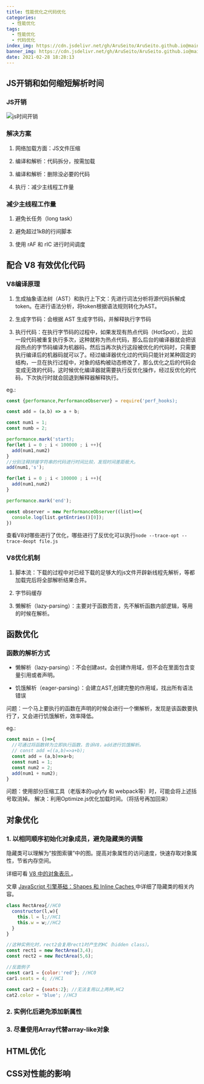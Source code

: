 ```yaml
---
title: 性能优化之代码优化
categories:
  - 性能优化
tags:
  - 性能优化
  - 代码优化
index_img: https://cdn.jsdelivr.net/gh/AruSeito/AruSeito.github.io@main/source/img/banner/bg5.jpg
banner_img: https://cdn.jsdelivr.net/gh/AruSeito/AruSeito.github.io@main/source/img/banner/bg5.jpg
date: 2021-02-28 18:28:13
---
```


## JS开销和如何缩短解析时间

### JS开销

![js时间开销](https://cdn.jsdelivr.net/gh/AruSeito/AruSeito.github.io@main/source/img/cost-of-javascript-2019.png)

### 解决方案

1. 网络加载方面：JS文件压缩 

2. 编译和解析：代码拆分，按需加载

3. 编译和解析：删除没必要的代码

4. 执行：减少主线程工作量


### 减少主线程工作量

1. 避免长任务（long task）

2. 避免超过1kB的行间脚本

3. 使用 rAF 和 rIC 进行时间调度


## 配合 V8 有效优化代码

### V8编译原理

1. 生成抽象语法树（AST）和执行上下文：先进行词法分析将源代码拆解成token。在进行语法分析，将token根据语法规则转化为AST。

2. 生成字节码：会根据 AST 生成字节码，并解释执行字节码

3. 执行代码：在执行字节码的过程中，如果发现有热点代码（HotSpot），比如一段代码被重复执行多次，这种就称为热点代码，那么后台的编译器就会把该段热点的字节码编译为机器码，然后当再次执行这段被优化的代码时，只需要执行编译后的机器码就可以了。经过编译器优化过的代码只能针对某种固定的结构，一旦在执行过程中，对象的结构被动态修改了，那么优化之后的代码会变成无效的代码，这时候优化编译器就需要执行反优化操作，经过反优化的代码，下次执行时就会回退到解释器解释执行。


eg.:
```javaScript
const {performance,PerformanceObserver} = require('perf_hooks);

const add = (a,b) => a + b;

const num1 = 1;
const numb = 2;

performance.mark('start);
for(let i = 0 ; i < 100000 ; i ++){
  add(num1,num2)
}
//分别注释拼接字符串的代码进行时间比较，发现时间差距极大。
add(num1,'s');

for(let i = 0 ; i < 100000 ; i ++){
  add(num1,num2)
}

performance.mark('end');

const observer = new PerformanceObserver((list)=>{
  console.log(list.getEntries()[0]);
})
```

查看V8对哪些进行了优化，哪些进行了反优化可以执行`node --trace-opt --trace-deopt file.js`

### V8优化机制

1. 脚本流：下载的过程中对已经下载的足够大的js文件开辟新线程先解析，等都加载完后将全部解析结果合并。

2. 字节码缓存

3. 懒解析（lazy-parsing）：主要对于函数而言，先不解析函数内部逻辑，等用的时候在解析。


## 函数优化

### 函数的解析方式

- 懒解析（lazy-parsing）：不会创建ast，会创建作用域，但不会在里面包含变量引用或者声明。

- 饥饿解析（eager-parsing）：会建立AST,创建完整的作用域，找出所有语法错误

问题：一个马上要执行的函数在声明的时候会进行一个懒解析，发现是该函数要执行了，又会进行饥饿解析，效率降低。

eg.:

```JavaScript
const main = ()=>{
  //可通过将函数转为立即执行函数，告诉V8，add进行饥饿解析。
  // const add =((a,b)=>a+b);
  const add = (a,b)=>a+b;
  const num1 = 1;
  const num2 = 2;
  add(num1 + num2);
}
```

问题：使用部分压缩工具（老版本的uglyfy 和 webpack等）时，可能会将上述括号取消掉。
解决：利用Optimize.js优化加载时间。（将括号再加回来）

## 对象优化

### 1. 以相同顺序初始化对象成员，避免隐藏类的调整

隐藏类可以理解为“按图索骥”中的图。提高对象属性的访问速度，快速存取对象属性，节省内存空间。

详细可看 [ V8 中的对象表示 ](https://www.cnblogs.com/chargeworld/p/12236848.html)。

文章 [ JavaScript 引擎基础：Shapes 和 Inline Caches ](https://zhuanlan.zhihu.com/p/38202123)中详细了隐藏类的相关内容。

```JavaScript
class RectArea{//HC0
  constructor(l,w){ 
    this.l = l;//HC1
    this.w = w;//HC2
  }
}

//这种实例化时，rect2会复用rect1时产生的HC（hidden class）。
const rect1 = new RectArea(3,4);
const rect2 = new RectArea(5,6);

//反面例子
const car1 = {color:'red'}; //HC0
car1.seats = 4; //HC1

const car2 = {seats:2}; //无法复用以上两种,HC2
cat2.color = 'blue'; //HC3
```





### 2. 实例化后避免添加新属性

### 3. 尽量使用Array代替array-like对象

## HTML优化

## CSS对性能的影响